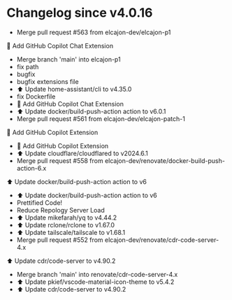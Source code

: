 # Changelog since v4.0.16
- Merge pull request #563 from elcajon-dev/elcajon-p1

🤖 Add GitHub Copilot Chat Extension 
- Merge branch 'main' into elcajon-p1 
- fix path 
- bugfix 
- bugfix extensions file 
- ⬆️ Update home-assistant/cli to v4.35.0 
- fix Dockerfile 
- 🤖 Add GitHub Copilot Chat Extension 
- ⬆️ Update docker/build-push-action action to v6.0.1 
- Merge pull request #561 from elcajon-dev/elcajon-patch-1

🤖 Add GitHub Copilot Extension 
- 🤖 Add GitHub Copilot Extension 
- ⬆️ Update cloudflare/cloudflared to v2024.6.1 
- Merge pull request #558 from elcajon-dev/renovate/docker-build-push-action-6.x

⬆️ Update docker/build-push-action action to v6 
- ⬆️ Update docker/build-push-action action to v6 
- Prettified Code! 
- Reduce Repology Server Load 
- ⬆️ Update mikefarah/yq to v4.44.2 
- ⬆️ Update rclone/rclone to v1.67.0 
- ⬆️ Update tailscale/tailscale to v1.68.1 
- Merge pull request #552 from elcajon-dev/renovate/cdr-code-server-4.x

⬆️ Update cdr/code-server to v4.90.2 
- Merge branch 'main' into renovate/cdr-code-server-4.x 
- ⬆️ Update pkief/vscode-material-icon-theme to v5.4.2 
- ⬆️ Update cdr/code-server to v4.90.2 
